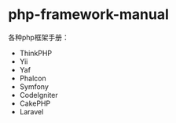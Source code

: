 # php-framework-manual
各种php框架手册：

- ThinkPHP
- Yii
- Yaf
- Phalcon
- Symfony
- CodeIgniter
- CakePHP
- Laravel
